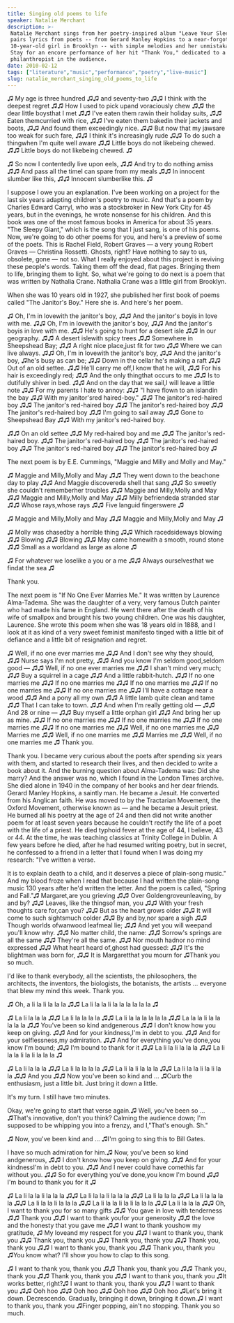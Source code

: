 ```yaml
---
title: Singing old poems to life
speaker: Natalie Merchant
description: >-
 Natalie Merchant sings from her poetry-inspired album "Leave Your Sleep," which
 pairs lyrics from poets -- from Gerard Manley Hopkins to a near-forgotten
 10-year-old girl in Brooklyn -- with simple melodies and her unmistakable voice.
 Stay for an encore performance of her hit "Thank You," dedicated to a notable
 philanthropist in the audience.
date: 2010-02-12
tags: ["literature","music","performance","poetry","live-music"]
slug: natalie_merchant_singing_old_poems_to_life
---
```


♫ My age is three hundred ♫♫ and seventy-two ♫♫ I think with the deepest regret ♫♫ How I
used to pick upand voraciously chew ♫♫ the dear little boysthat I met ♫♫ I've eaten them
rawin their holiday suits, ♫♫ Eaten themcurried with rice, ♫♫ I've eaten them bakedin
their jackets and boots, ♫♫ And found them exceedingly nice. ♫♫ But now that my jawsare
too weak for such fare, ♫♫ I think it's increasingly rude ♫♫ To do such a thingwhen I'm
quite well aware ♫♫ Little boys do not likebeing chewed. ♫♫ Little boys do not likebeing
chewed. ♫

♫ So now I contentedly live upon eels, ♫♫ And try to do nothing amiss ♫♫ And pass all the
timeI can spare from my meals ♫♫ In innocent slumber like this, ♫♫ Innocent slumberlike
this. ♫

I suppose I owe you an explanation. I've been working on a project for the last six years
adapting children's poetry to music. And that's a poem by Charles Edward Carryl, who was a
stockbroker in New York City for 45 years, but in the evenings, he wrote nonsense for his
children. And this book was one of the most famous books in America for about 35 years.
"The Sleepy Giant," which is the song that I just sang, is one of his poems. Now, we're
going to do other poems for you, and here's a preview of some of the poets. This is Rachel
Field, Robert Graves — a very young Robert Graves — Christina Rossetti. Ghosts, right?
Have nothing to say to us, obsolete, gone — not so. What I really enjoyed about this
project is reviving these people's words. Taking them off the dead, flat pages. Bringing
them to life, bringing them to light. So, what we're going to do next is a poem that was
written by Nathalia Crane. Nathalia Crane was a little girl from Brooklyn.

When she was 10 years old in 1927, she published her first book of poems called "The
Janitor's Boy." Here she is. And here's her poem.

♫ Oh, I'm in lovewith the janitor's boy, ♫♫ And the janitor's boyis in love with me. ♫♫
Oh, I'm in lovewith the janitor's boy, ♫♫ And the janitor's boyis in love with me. ♫♫ He's
going to hunt for a desert isle ♫♫ In our geography. ♫♫ A desert islewith spicy trees ♫♫
Somewhere in Sheepshead Bay; ♫♫ A right nice place,just fit for two ♫♫ Where we can live
always. ♫♫ Oh, I'm in lovewith the janitor's boy, ♫♫ And the janitor's boy, ♫he's busy as
can be; ♫♫ Down in the cellar he's making a raft ♫♫ Out of an old settee. ♫♫ He'll carry
me off,I know that he will, ♫♫ For his hair is exceedingly red; ♫♫ And the only thingthat
occurs to me ♫♫ Is to dutifully shiver in bed. ♫♫ And on the day that we sail,I will leave
a little note ♫♫ For my parents I hate to annoy: ♫♫ "I have flown to an islandin the bay
♫♫ With my janitor'sred haired-boy." ♫♫ The janitor's red-haired boy ♫♫ The janitor's
red-haired boy ♫♫ The janitor's red-haired boy ♫♫ The janitor's red-haired boy ♫♫ I'm
going to sail away ♫♫ Gone to Sheepshead Bay ♫♫ With my janitor's red-haired
boy.

♫♫ On an old settee ♫♫ My red-haired boy and me ♫♫ The janitor's red-haired boy. ♫♫ The
janitor's red-haired boy ♫♫ The janitor's red-haired boy ♫♫ The janitor's red-haired boy
♫♫ The janitor's red-haired boy ♫

The next poem is by E.E. Cummings, "Maggie and Milly and Molly and May."

♫ Maggie and Milly,Molly and May ♫♫ They went down to the beachone day to play ♫♫ And
Maggie discovereda shell that sang ♫♫ So sweetly she couldn't rememberher troubles ♫♫
Maggie and Milly,Molly and May ♫♫ Maggie and Milly,Molly and May ♫♫ Milly befriendeda
stranded star ♫♫ Whose rays,whose rays ♫♫ Five languid fingerswere ♫

♫ Maggie and Milly,Molly and May ♫♫ Maggie and Milly,Molly and May ♫

♫ Molly was chasedby a horrible thing ♫♫ Which racedsideways blowing ♫♫ Blowing ♫♫ Blowing
♫♫ May came homewith a smooth, round stone ♫♫ Small as a worldand as large as alone
♫

♫ For whatever we loselike a you or a me ♫♫ Always ourselvesthat we findat the sea
♫

Thank you.

The next poem is "If No One Ever Marries Me." It was written by Laurence Alma-Tadema. She
was the daughter of a very, very famous Dutch painter who had made his fame in England. He
went there after the death of his wife of smallpox and brought his two young children. One
was his daughter, Laurence. She wrote this poem when she was 18 years old in 1888, and I
look at it as kind of a very sweet feminist manifesto tinged with a little bit of defiance
and a little bit of resignation and regret.

♫ Well, if no one ever marries me ♫♫ And I don't see why they should, ♫♫ Nurse says I'm
not pretty, ♫♫ And you know I'm seldom good,seldom good — ♫♫ Well, if no one ever marries
me ♫♫ I shan't mind very much; ♫♫ Buy a squirrel in a cage ♫♫ And a little rabbit-hutch.
♫♫ If no one marries me ♫♫ If no one marries me ♫♫ If no one marries me ♫♫ If no one
marries me ♫♫ If no one marries me ♫♫ I'll have a cottage near a wood ♫♫ And a pony all my
own ♫♫ A little lamb quite clean and tame ♫♫ That I can take to town. ♫♫ And when I'm
really getting old — ♫♫ And 28 or nine — ♫♫ Buy myself a little orphan girl ♫♫ And bring
her up as mine. ♫♫ If no one marries me ♫♫ If no one marries me ♫♫ If no one marries me ♫♫
If no one marries me ♫♫ Well, if no one marries me ♫♫ Marries me ♫♫ Well, if no one
marries me ♫♫ Marries me ♫♫ Well, if no one marries me ♫ Thank you.

Thank you. I became very curious about the poets after spending six years with them, and
started to research their lives, and then decided to write a book about it. And the
burning question about Alma-Tadema was: Did she marry? And the answer was no, which I
found in the London Times archive. She died alone in 1940 in the company of her books and
her dear friends. Gerard Manley Hopkins, a saintly man. He became a Jesuit. He converted
from his Anglican faith. He was moved to by the Tractarian Movement, the Oxford Movement,
otherwise known as — and he became a Jesuit priest. He burned all his poetry at the age of
24 and then did not write another poem for at least seven years because he couldn't
rectify the life of a poet with the life of a priest. He died typhoid fever at the age of
44, I believe, 43 or 44. At the time, he was teaching classics at Trinity College in
Dublin. A few years before he died, after he had resumed writing poetry, but in secret, he
confessed to a friend in a letter that I found when I was doing my research: "I've written
a verse.

It is to explain death to a child, and it deserves a piece of plain-song music." And my
blood froze when I read that because I had written the plain-song music 130 years after
he'd written the letter. And the poem is called, "Spring and Fall."♫ Margaret,are you
grieving ♫♫ Over Goldengroveunleaving, by and by? ♫♫ Leaves, like the thingsof man, you ♫♫
With your fresh thoughts care for,can you? ♫♫ But as the heart grows older ♫♫ It will come
to such sightsmuch colder ♫♫ By and by,nor spare a sigh ♫♫ Though worlds ofwanwood
leafmeal lie; ♫♫ And yet you will weepand you'll know why. ♫♫ No matter child, the name:
♫♫ Sorrow's springs are all the same ♫♫ They're all the same. ♫♫ Nor mouth hadnor no mind
expressed ♫♫ What heart heard of,ghost had guessed: ♫♫ It's the blightman was born for, ♫♫
It is Margaretthat you mourn for ♫Thank you so much.

I'd like to thank everybody, all the scientists, the philosophers, the architects, the
inventors, the biologists, the botanists, the artists ... everyone that blew my mind this
week. Thank you. 

♫ Oh, a li la li la la la ♫♫ La li la la li la la la la la la ♫ 

♫ La li la la la ♫♫ La li la la la la ♫♫ La li la la la la la la ♫♫ La la la li la la la
la la ♫♫ You've been so kind andgenerous ♫♫ I don't know how you keep on giving. ♫♫ And
for your kindness,I'm in debt to you. ♫♫ And for your selflessness,my admiration. ♫♫ And
for everything you've done,you know I'm bound; ♫♫ I'm bound to thank for it ♫♫ La li la li
la la la ♫♫ La li la la li la li la la la ♫ 

♫ La li la la la ♫♫ La li la la la la ♫♫ La li la li la la la ♫♫ La li la la li la li la
la ♫♫ And you ♫♫ Now you've been so kind and ... ♫Curb the enthusiasm, just a little bit.
Just bring it down a little. 

It's my turn. I still have two minutes. 

Okay, we're going to start that verse again.♫ Well, you've been so ... ♫That's innovative,
don't you think? Calming the audience down; I'm supposed to be whipping you into a frenzy,
and I,"That's enough. Sh." 

♫ Now, you've been kind and ... ♫I'm going to sing this to Bill Gates.

I have so much admiration for him.♫ Now, you've been so kind andgenerous, ♫♫ I don't know
how you keep on giving. ♫♫ And for your kindnessI'm in debt to you. ♫♫ And I never could
have comethis far without you. ♫♫ So for everything you've done,you know I'm bound ♫♫ I'm
bound to thank you for it ♫ 

♫ La li la la li la la la ♫♫ La li la la li la la la ♫♫ La li la la la ♫♫ La li la la la
la ♫♫ La li la la li la la la ♫♫ La li la la li la li la la la ♫♫ La li la la la ♫♫ Oh, I
want to thank you for so many gifts ♫♫ You gave in love with tenderness ♫♫ Thank you ♫♫ I
want to thank youfor your generosity ♫♫ the love and the honesty that you gave me ♫♫ I
want to thank youshow my gratitude, ♫ My loveand my respect for you ♫♫ I want to thank
you, thank you ♫♫ Thank you, thank you ♫♫ Thank you, thank you ♫♫ Thank you, thank you ♫♫
I want to thank you, thank you ♫♫ Thank you, thank you ♫You know what? I'll show you how
to clap to this song. 

♫ I want to thank you, thank you ♫♫ Thank you, thank you ♫♫ Thank you, thank you ♫♫ Thank
you, thank you ♫♫ I want to thank you, thank you ♫It works better, right?♫ I want to thank
you, thank you ♫♫ I want to thank you ♫♫ Ooh hoo ♫♫ Ooh hoo ♫♫ Ooh hoo ♫♫ Ooh hoo ♫Let's
bring it down. Decrescendo. Gradually, bringing it down, bringing it down.♫ I want to
thank you, thank you ♫Finger popping, ain't no stopping. Thank you so much.

<!--
ad_duration=3.33
event="TED2010"
external_start_time=0
intro_duration=11.82
is_subtitle_required="False"
is_talk_featured="True"
language="en"
language_swap="False"
native_language="en"
number_of_related_talks=6
number_of_speakers=1
number_of_subtitled_videos=22
number_of_tags=5
number_of_talk_download_languages=22
number_of_talk_more_resources=0
number_of_talk_recommendations=0
number_of_talks_take_actions=0
post_ad_duration=0.83
published_timestamp="2010-04-09 09:52:00"
recording_date="2010-02-12"
speaker_description="Singer/songwriter"
speaker_is_published=1
speaker_name="Natalie Merchant"
speaker_what_others_say="I’ve always considered it a great privilege to be a musician, I’ve never lost sight of that."
talk_name="Singing old poems to life"
talks_tags=["literature","music","performance","poetry","live-music"]
url_audio="https://download.ted.com/talks/NatalieMerchant_2010.mp3?apikey=acme-roadrunner"
url_photo_speaker="https://pe.tedcdn.com/images/ted/162291_254x191.jpg"
url_photo_talk="https://pe.tedcdn.com/images/ted/162290_800x600.jpg"
url_webpage="https://www.ted.com/talks/natalie_merchant_singing_old_poems_to_life"
video_type_name="TED Stage Talk"
-->